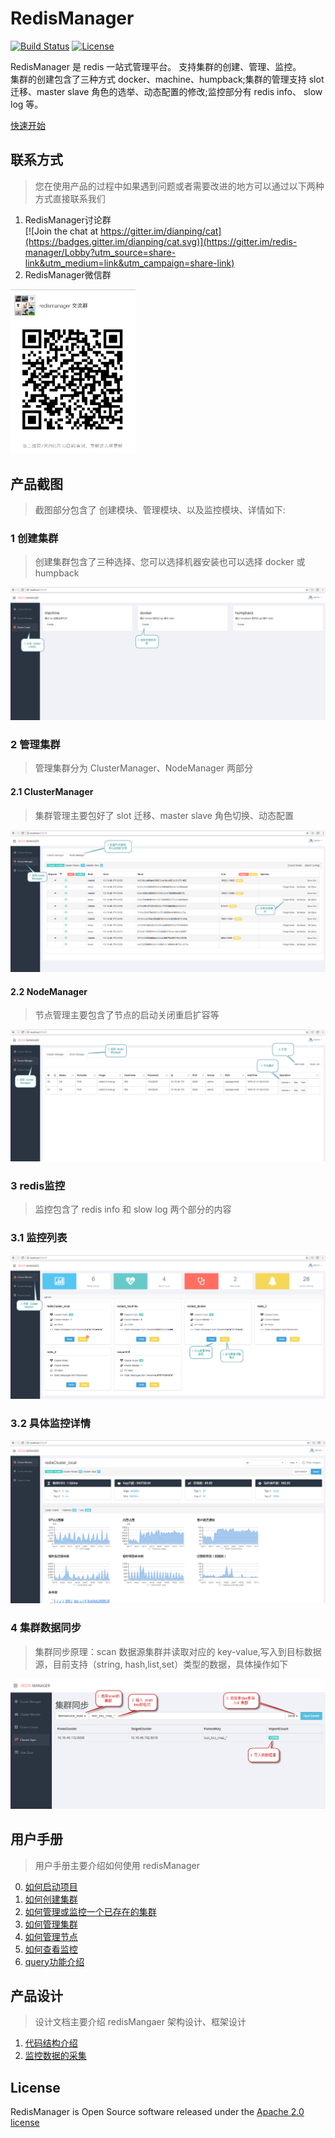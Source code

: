 # RedisManager

[![Build Status](https://travis-ci.org/ngbdf/redis-manager.svg?branch=master)](https://travis-ci.org/ngbdf/redis-manager)
[![License](https://img.shields.io/badge/License-Apache%202.0-blue.svg)](https://www.apache.org/licenses/LICENSE-2.0)

RedisManager 是  redis 一站式管理平台。 支持集群的创建、管理、监控。      
集群的创建包含了三种方式 docker、machine、humpback;集群的管理支持 slot迁移、master slave 角色的选举、动态配置的修改;监控部分有 redis info、 slow log 等。

[快速开始](https://github.com/ngbdf/redis-manager/wiki/)     

## 联系方式
> 您在使用产品的过程中如果遇到问题或者需要改进的地方可以通过以下两种方式直接联系我们

1. RedisManager讨论群      
[![Join the chat at https://gitter.im/dianping/cat](https://badges.gitter.im/dianping/cat.svg)](https://gitter.im/redis-manager/Lobby?utm_source=share-link&utm_medium=link&utm_campaign=share-link)
2. RedisManager微信群     
 <img src="./docs/images/wechat.png" width="200px"/>

## 产品截图
> 截图部分包含了 创建模块、管理模块、以及监控模块、详情如下:
### 1 创建集群
> 创建集群包含了三种选择、您可以选择机器安装也可以选择 docker 或 humpback
<img src="./docs/images/create.png"/>

### 2 管理集群
> 管理集群分为 ClusterManager、NodeManager 两部分

#### 2.1 ClusterManager
> 集群管理主要包好了 slot 迁移、master slave 角色切换、动态配置
<img src="./docs/images/cluster-manager.png"/>

#### 2.2 NodeManager
> 节点管理主要包含了节点的启动关闭重启扩容等
<img src="./docs/images/node-manager.png"/>

### 3 redis监控
> 监控包含了 redis info 和 slow log 两个部分的内容

### 3.1 监控列表
<img src="./docs/images/monitor-list.png"/>

### 3.2 具体监控详情
<img src="./docs/images/monitor-detail.png"/>

### 4 集群数据同步
> 集群同步原理：scan 数据源集群并读取对应的 key-value,写入到目标数据源，目前支持（string, hash,list,set）类型的数据，具体操作如下
<img src="./docs/images/cluster-sync.png"/>
	
## 用户手册
> 用户手册主要介绍如何使用 redisManager

0. [如何启动项目](https://github.com/ngbdf/redis-manager/wiki/如何启动项目)
1. [如何创建集群](https://github.com/ngbdf/redis-manager/wiki/如何创建集群)
2. [如何管理或监控一个已存在的集群](https://github.com/ngbdf/redis-manager/wiki/如何管理或监控一个已存在的集群)
3. [如何管理集群](https://github.com/ngbdf/redis-manager/wiki/如何管理集群)
4. [如何管理节点](https://github.com/ngbdf/redis-manager/wiki/如何管理节点)
5. [如何查看监控](https://github.com/ngbdf/redis-manager/wiki/如何查看监控)
6. [query功能介绍](https://github.com/ngbdf/redis-manager/wiki/query功能介绍)

## 产品设计
> 设计文档主要介绍 redisMangaer 架构设计、框架设计

1. [代码结构介绍](https://github.com/ngbdf/redis-manager/wiki/代码结构介绍) 
2. [监控数据的采集](https://github.com/ngbdf/redis-manager/wiki/监控数据的采集)

## License
RedisManager is Open Source software released under the  [Apache 2.0 license](http://www.apache.org/licenses/LICENSE-2.0.html)


